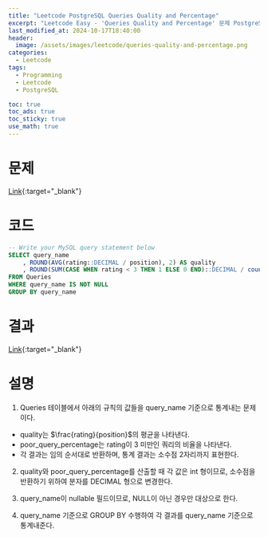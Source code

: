 ```yaml
---
title: "Leetcode PostgreSQL Queries Quality and Percentage"
excerpt: "Leetcode Easy - 'Queries Quality and Percentage' 문제 PostgreSQL 풀이"
last_modified_at: 2024-10-17T18:40:00
header:
  image: /assets/images/leetcode/queries-quality-and-percentage.png
categories:
  - Leetcode
tags:
  - Programming
  - Leetcode
  - PostgreSQL

toc: true
toc_ads: true
toc_sticky: true
use_math: true
---
```

# 문제
[Link](https://leetcode.com/problems/queries-quality-and-percentage/){:target="_blank"}

# 코드
```sql
-- Write your MySQL query statement below
SELECT query_name
    , ROUND(AVG(rating::DECIMAL / position), 2) AS quality
    , ROUND(SUM(CASE WHEN rating < 3 THEN 1 ELSE 0 END)::DECIMAL / count(*) * 100, 2) AS poor_query_percentage
FROM Queries
WHERE query_name IS NOT NULL
GROUP BY query_name
```

# 결과
[Link](https://leetcode.com/problems/queries-quality-and-percentage/submissions/1425212687/){:target="_blank"}

# 설명
1. Queries 테이블에서 아래의 규칙의 값들을 query_name 기준으로 통계내는 문제이다.
- quality는 $\frac{rating}{position}$의 평균을 나타낸다.
- poor_query_percentage는 rating이 3 미만인 쿼리의 비율을 나타낸다.
- 각 결과는 임의 순서대로 반환하며, 통계 결과는 소수점 2자리까지 표현한다.

2. quality와 poor_query_percentage를 산출할 때 각 값은 int 형이므로, 소수점을 반환하기 위하여 분자를 DECIMAL 형으로 변경한다.

3. query_name이 nullable 필드이므로, NULL이 아닌 경우만 대상으로 한다.

4. query_name 기준으로 GROUP BY 수행하여 각 결과를 query_name 기준으로 통계내준다.